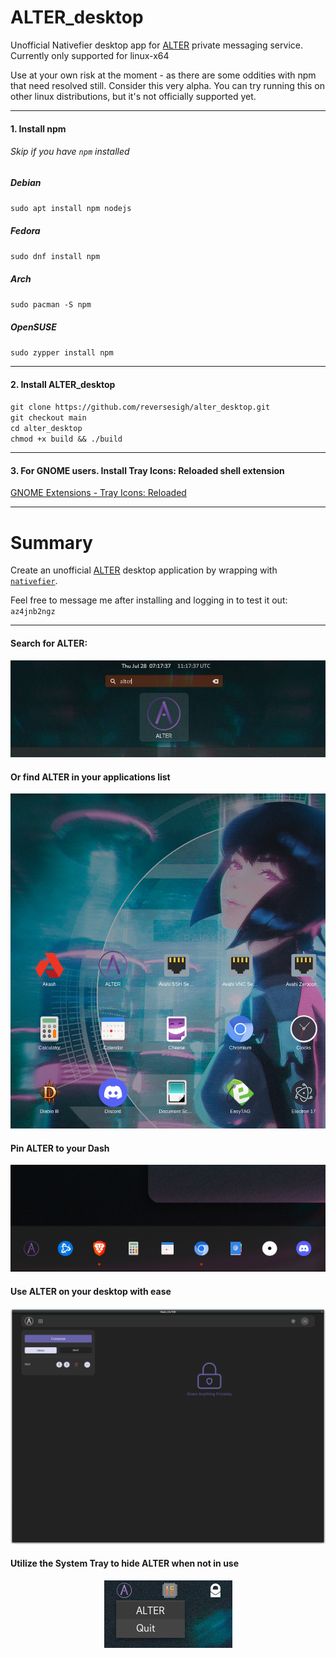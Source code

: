 # ALTER_desktop  
Unofficial Nativefier desktop app for [ALTER](https://altermail.live/) private messaging service. Currently only supported for linux-x64

Use at your own risk at the moment - as there are some oddities with npm that need resolved still. Consider this very alpha. You can try running this on other linux distributions, but it's not officially supported yet.  
____________________  
  
#### 1. Install npm 
###### Skip if you have `npm` installed  
##### Debian
`sudo apt install npm nodejs`
##### Fedora  
`sudo dnf install npm`  
##### Arch
`sudo pacman -S npm`  
##### OpenSUSE  
`sudo zypper install npm`  
  
____________________  
  
 #### 2. Install ALTER_desktop
`git clone https://github.com/reversesigh/alter_desktop.git`  
`git checkout main`   
`cd alter_desktop`  
`chmod +x build && ./build`  
  
____________________  
  
#### 3. For GNOME users. Install Tray Icons: Reloaded shell extension  
[GNOME Extensions - Tray Icons: Reloaded](https://extensions.gnome.org/extension/2890/tray-icons-reloaded/)  
  
____________________
  
# Summary  
Create an unofficial [ALTER](https://altermail.live/) desktop application by wrapping with [`nativefier`](https://github.com/nativefier/nativefier).  
  
Feel free to message me after installing and logging in to test it out: `az4jnb2ngz`  
    
____________________  
    
#### Search for ALTER:  
<p align="center">
<img src="resources/ALTER_shell.png">
</P>  
  
#### Or find ALTER in your applications list  
<p align="center">
<img src="resources/ALTER_applist1.png">
</P>  
  
#### Pin ALTER to your Dash
<p align="center">
<img src="resources/ALTER_dash.png">
</P>  
  
#### Use ALTER on your desktop with ease
<p align="center">
<img src="resources/ALTER_desktop.png">   
</p>  
  
#### Utilize the System Tray to hide ALTER when not in use
<p align="center">
<img src="resources/ALTER_tray.png">
</P>  
